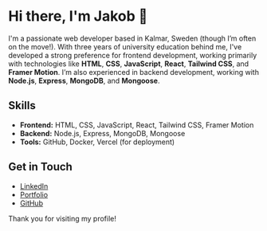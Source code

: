 # Hi there, I'm Jakob 👋

I'm a passionate web developer based in Kalmar, Sweden (though I’m often on the move!). With three years of university education behind me, I've developed a strong preference for frontend development, working primarily with technologies like **HTML**, **CSS**, **JavaScript**, **React**, **Tailwind CSS**, and **Framer Motion**. I’m also experienced in backend development, working with **Node.js**, **Express**, **MongoDB**, and **Mongoose**.

## Skills
- **Frontend:** HTML, CSS, JavaScript, React, Tailwind CSS, Framer Motion
- **Backend:** Node.js, Express, MongoDB, Mongoose
- **Tools:** GitHub, Docker, Vercel (for deployment)

## Get in Touch
- [LinkedIn](https://www.linkedin.com/in/jakob-eriksson-60904b207/)
- [Portfolio](https://www.jakoberiksson.com)
- [GitHub](https://github.com/jkberiksson)

Thank you for visiting my profile!

